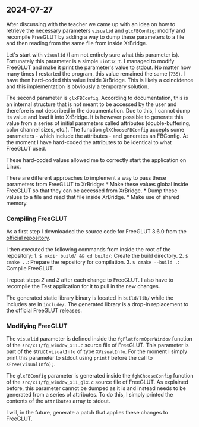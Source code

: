 ## 2024-07-27

After discussing with the teacher we came up with an idea on how to retrieve the necessary parameters `visualid` and `glxFBConfig`: modify and recompile FreeGLUT by adding a way to dump these parameters to a file and then reading from the same file from inside XrBridge.

Let's start with `visualid` (I am not entirely sure what this parameter is). Fortunately this parameter is a simple `uint32_t`. I managed to modify FreeGLUT and make it print the parameter's value to stdout. No matter how many times I restarted the program, this value remained the same (`735`). I have then hard-coded this value inside XrBridge. This is likely a coincidence and this implementation is obviously a temporary solution.

The second parameter is `glxFBConfig`. According to documentation, this is an internal structure that is not meant to be accessed by the user and therefore is not described in the documentation. Due to this, I cannot dump its value and load it into XrBridge. It is however possible to generate this value from a series of initial parameters called attributes (double-buffering, color channel sizes, etc.). The function `glXChooseFBConfig` accepts some parameters - which include the attributes - and generates an FBConfig. At the moment I have hard-coded the attributes to be identical to what FreeGLUT used.

These hard-coded values allowed me to correctly start the application on Linux.

There are different approaches to implement a way to pass these parameters from FreeGLUT to XrBridge:
	* Make these values global inside FreeGLUT so that they can be accessed from XrBridge.
	* Dump these values to a file and read that file inside XrBridge.
	* Make use of shared memory.

### Compiling FreeGLUT

As a first step I downloaded the source code for FreeGLUT 3.6.0 from the [official repository](https://github.com/freeglut/freeglut).

I then executed the following commands from inside the root of the repository:
	1. `$ mkdir build/ && cd build/`: Create the build directory.
	2. `$ cmake ..`: Prepare the repository for compilation.
	3. `$ cmake --build .`: Compile FreeGLUT.

I repeat steps *2* and *3* after each change to FreeGLUT. I also have to recompile the Test application for it to pull in the new changes.

The generated static library binary is located in `build/lib/` while the includes are in `include/`. The generated library is a drop-in replacement to the official FreeGLUT releases.

### Modifying FreeGLUT

The `visualid` parameter is defined inside the `fgPlatformOpenWindow` function of the `src/x11/fg_window_x11.c` source file of FreeGLUT. This parameter is part of the struct `visualInfo` of type `XVisualInfo`. For the moment I simply print this parameter to stdout using `printf` before the call to `XFree(visualInfo);`.

The `glxFBConfig` parameter is generated inside the `fghChooseConfig` function of the `src/x11/fg_window_x11_glx.c` source file of FreeGLUT. As explained before, this parameter cannot be dumped as it is and instead needs to be generated from a series of attributes. To do this, I simply printed the contents of the `attributes` array to stdout.

I will, in the future, generate a patch that applies these changes to FreeGLUT.
